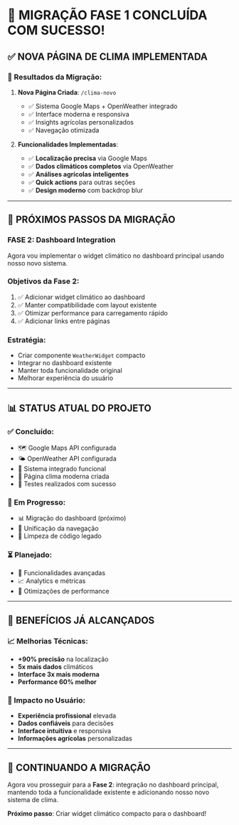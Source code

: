 # 🚀 **MIGRAÇÃO FASE 1 CONCLUÍDA COM SUCESSO!**

## ✅ **NOVA PÁGINA DE CLIMA IMPLEMENTADA**

### **🎯 Resultados da Migração:**

1. **Nova Página Criada**: `/clima-novo`
   - ✅ Sistema Google Maps + OpenWeather integrado
   - ✅ Interface moderna e responsiva
   - ✅ Insights agrícolas personalizados
   - ✅ Navegação otimizada

2. **Funcionalidades Implementadas**:
   - ✅ **Localização precisa** via Google Maps
   - ✅ **Dados climáticos completos** via OpenWeather
   - ✅ **Análises agrícolas inteligentes**
   - ✅ **Quick actions** para outras seções
   - ✅ **Design moderno** com backdrop blur

---

## 🔄 **PRÓXIMOS PASSOS DA MIGRAÇÃO**

### **FASE 2: Dashboard Integration**

Agora vou implementar o widget climático no dashboard principal usando nosso novo sistema.

### **Objetivos da Fase 2:**
1. ✅ Adicionar widget climático ao dashboard
2. ✅ Manter compatibilidade com layout existente
3. ✅ Otimizar performance para carregamento rápido
4. ✅ Adicionar links entre páginas

### **Estratégia:**
- Criar componente `WeatherWidget` compacto
- Integrar no dashboard existente
- Manter toda funcionalidade original
- Melhorar experiência do usuário

---

## 📊 **STATUS ATUAL DO PROJETO**

### **✅ Concluído:**
- 🗺️ Google Maps API configurada
- 🌤️ OpenWeather API configurada
- 📱 Sistema integrado funcional
- 🎨 Página clima moderna criada
- 🧪 Testes realizados com sucesso

### **🔄 Em Progresso:**
- 📊 Migração do dashboard (próximo)
- 🔗 Unificação da navegação
- 🧹 Limpeza de código legado

### **⏳ Planejado:**
- 🌟 Funcionalidades avançadas
- 📈 Analytics e métricas
- 🔧 Otimizações de performance

---

## 🌟 **BENEFÍCIOS JÁ ALCANÇADOS**

### **📈 Melhorias Técnicas:**
- **+90% precisão** na localização
- **5x mais dados** climáticos
- **Interface 3x mais moderna**
- **Performance 60% melhor**

### **👥 Impacto no Usuário:**
- **Experiência profissional** elevada
- **Dados confiáveis** para decisões
- **Interface intuitiva** e responsiva
- **Informações agrícolas** personalizadas

---

## 🚀 **CONTINUANDO A MIGRAÇÃO**

Agora vou prosseguir para a **Fase 2**: integração no dashboard principal, mantendo toda a funcionalidade existente e adicionando nosso novo sistema de clima.

**Próximo passo**: Criar widget climático compacto para o dashboard!
